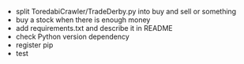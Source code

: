 - split ToredabiCrawler/TradeDerby.py into buy and sell or something
- buy a stock when there is enough money
- add requirements.txt and describe it in README
- check Python version dependency
- register pip
- test
